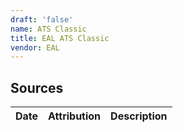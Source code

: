 ```yaml
---
draft: 'false'
name: ATS Classic
title: EAL ATS Classic
vendor: EAL
---
```





## Sources
| Date | Attribution | Description |
| --- | --- | --- |
